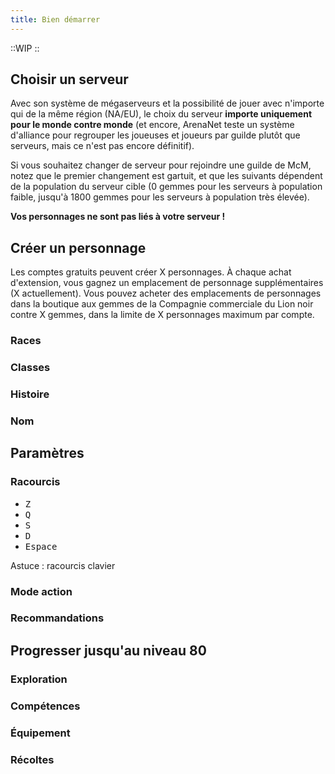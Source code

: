 ```yaml
---
title: Bien démarrer
---
```


::WIP
::

## Choisir un serveur

Avec son système de mégaserveurs et la possibilité de jouer avec n'importe qui de la même région (NA/EU), le choix du serveur **importe uniquement pour le monde contre monde** (et encore, ArenaNet teste un système d'alliance pour regrouper les joueuses et joueurs par guilde plutôt que serveurs, mais ce n'est pas encore définitif).

Si vous souhaitez changer de serveur pour rejoindre une guilde de McM, notez que le premier changement est gartuit, et que les suivants dépendent de la population du serveur cible (0 gemmes pour les serveurs à population faible, jusqu'à 1800 gemmes pour les serveurs à population très élevée).

**Vos personnages ne sont pas liés à votre serveur&nbsp;!**

## Créer un personnage

Les comptes gratuits peuvent créer X personnages. À chaque achat d'extension, vous gagnez un emplacement de personnage supplémentaires (X actuellement). Vous pouvez acheter des emplacements de personnages dans la boutique aux gemmes de la Compagnie commerciale du Lion noir contre X gemmes, dans la limite de X personnages maximum par compte.

### Races

### Classes

### Histoire

### Nom

## Paramètres

### Racourcis

* <kbd class="kbd kbd-sm">Z</kbd> 
* <kbd class="kbd kbd-sm">Q</kbd> 
* <kbd class="kbd kbd-sm">S</kbd> 
* <kbd class="kbd kbd-sm">D</kbd>
* <kbd class="kbd kbd-sm">Espace</kbd>

Astuce : racourcis clavier

### Mode action

### Recommandations

## Progresser jusqu'au niveau 80

### Exploration

### Compétences

### Équipement

### Récoltes